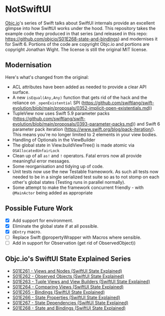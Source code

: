 # NotSwiftUI

[Objc.io](https://www.objc.io)'s series of Swift talks about SwiftUI internals provide an excellent glimpse into how SwiftUI works under the hood. This repository takes the example code they produced in that series (and released in this repo: https://github.com/objcio/S01E268-state-and-bindings) and modernises it for Swift 6. Portions of the code are copyright Objc.io and portions are copyright Jonathan Wight. The license is still the original MIT license.

## Modernisation

Here's what's changed from the original:

- ACL attributes have been added as needed to provide a clear API surface.
- A new `isEqual(Any,Any)` function that gets rid of the hack and the reliance on `_openExistential` SPI (https://github.com/swiftlang/swift-evolution/blob/main/proposals/0352-implicit-open-existentials.md))
- TupleView now uses Swift 5.9 parameter packs (https://github.com/swiftlang/swift-evolution/blob/main/proposals/0393-parameter-packs.md)) and Swift 6 parameter pack iteration (https://www.swift.org/blog/pack-iteration/). This means you're no longer limited to 2 elements in your view bodies.
- Handling of Optionals in the ViewBuilder
- The global state in View.buildViewTree() is made atomic via `OSAllocatedUnfairLock`
- Clean up of all `as!` and `!` operators. Fatal errors now all provide meaningful error messages.
- Some reorganisation and tidying up of code.
- Unit tests now use the new Testable frameowork. As such all tests now needed to be in a single serialized test suite so as to not stomp on each other's global states (Testing runs in parallel normally).
- Some attempt to make the framework concurrent friendly - with `@MainActor` being added as appropriate

## Possible Future Work

- [X] Add support for environment.
- [X] Eliminate the global state if at all possible.
- [X] `@Entry` macro.
- [ ] Replace Swift @propertyWrapper with Macros where sensible.
- [ ] Add in support for Observation (get rid of ObservedObject))

## Objc.io's SwiftUI State Explained Series

- [S01E261 - Views and Nodes (SwiftUI State Explained)](https://talk.objc.io/episodes/S01E261-views-and-nodes)
- [S01E262 - Observed Objects (SwiftUI State Explained)](https://talk.objc.io/episodes/S01E262-observed-objects)
- [S01E263 - Tuple Views and View Builders (SwiftUI State Explained)](https://talk.objc.io/episodes/S01E263-tuple-views-and-view-builders)
- [S01E264 - Comparing Views (SwiftUI State Explained)](https://talk.objc.io/episodes/S01E264-comparing-views)
- [S01E265 - Bindings (SwiftUI State Explained)](https://talk.objc.io/episodes/S01E265-bindings)
- [S01E266 - State Properties (SwiftUI State Explained)](https://talk.objc.io/episodes/S01E266-state-properties)
- [S01E267 - State Dependencies (SwiftUI State Explained)](https://talk.objc.io/episodes/S01E267-state-dependencies)
- [S01E268 - State and Bindings (SwiftUI State Explained)](https://talk.objc.io/episodes/S01E268-state-and-bindings)
